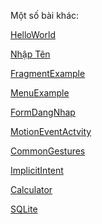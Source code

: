Một số bài khác:

<a href="https://github.com/NguyenHuynhQuocDat/HelloWorld">HelloWorld</a>

<a href="https://github.com/NguyenHuynhQuocDat/Nh-p-T-n">Nhập Tên</a>

<a href="https://github.com/NguyenHuynhQuocDat/FragmentExample">FragmentExample</a>

<a href="https://github.com/NguyenHuynhQuocDat/MenuExample">MenuExample</a>

<a href="https://github.com/NguyenHuynhQuocDat/FormDangNhap">FormDangNhap</a>

<a href="https://github.com/NguyenHuynhQuocDat/MotionEventActvity">MotionEventActvity</a>

<a href="https://github.com/NguyenHuynhQuocDat/CommonGestures">CommonGestures</a>

<a href="https://github.com/NguyenHuynhQuocDat/ImplicitIntent">ImplicitIntent</a>

<a href="https://github.com/NguyenHuynhQuocDat/maytinh">Calculator</a>

<a href="https://github.com/NguyenHuynhQuocDat/SQLiteDemoApplicationActivity">SQLite</a>
